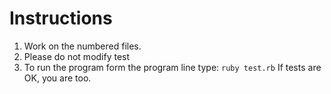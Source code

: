Instructions
============

1. Work on the numbered files.
2. Please do not modify test
3. To run the program form the program line type: ``ruby test.rb`` If tests are OK, you are too.